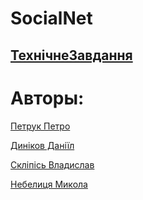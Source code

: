 # SocialNet
## [ТехнічнеЗавдання](https://github.com/vladyslav-proga/socialNet/blob/master/requirement.md)

# Авторы:

[Петрук Петро](https://github.com/17etro)

[Диніков Даніїл](https://github.com/ddynikov)

[Скліпісь Владислав](https://github.com/vladyslav-proga)

[Небелиця Микола](https://github.com/HohenzoIIern)


